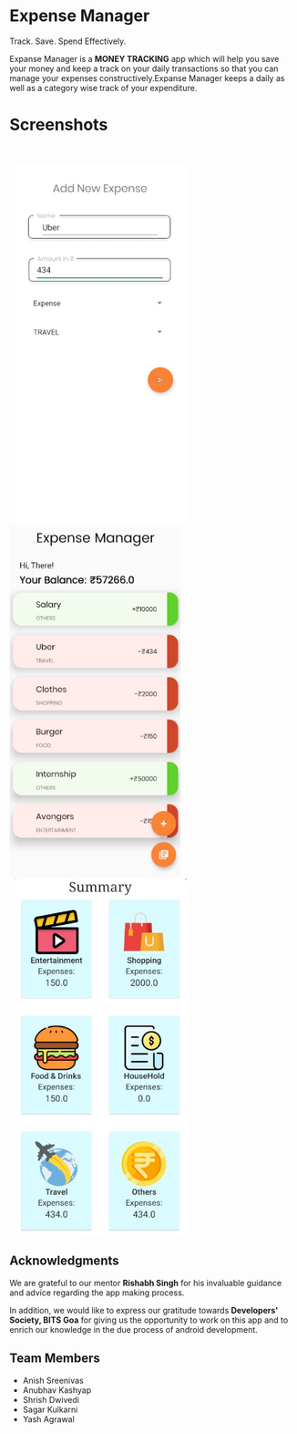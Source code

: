 # Expense Manager

Track. Save. Spend Effectively.

Expanse Manager is a **MONEY TRACKING** app which will help you save your money and keep a track on your daily transactions so that you can manage your expenses constructively.Expanse Manager keeps a daily as well as a category wise track of your expenditure.

# Screenshots
<br />


  <p float="left">
  <img src="https://github.com/rishabh-hub/Expense-Manager/blob/master/s1.jpeg" width="300" hspace="10" />
  <img src="https://github.com/rishabh-hub/Expense-Manager/blob/master/s2.jpeg" width="300" /> 
  <img src="https://github.com/rishabh-hub/Expense-Manager/blob/master/s3.jpeg" width="300"hspace="10"  />
</p>
  

  
## Acknowledgments

We are grateful to our mentor **Rishabh Singh** for his invaluable guidance and advice regarding the app making process.

In addition, we would like to express our gratitude towards **Developers' Society, BITS Goa**
for giving us the opportunity to work on this app and to enrich our knowledge in the due process of android development.

## Team Members
* Anish Sreenivas
* Anubhav Kashyap
* Shrish Dwivedi
* Sagar Kulkarni
* Yash Agrawal
